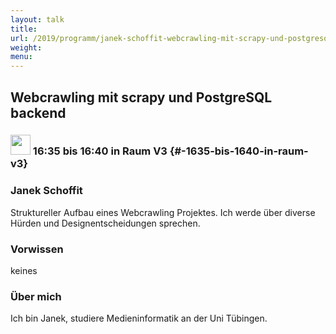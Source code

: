 ```yaml
---
layout: talk
title:
url: /2019/programm/janek-schoffit-webcrawling-mit-scrapy-und-postgresql-backend/
weight:
menu:
---
```

## Webcrawling mit scrapy und PostgreSQL backend

### <img height = "32" src="../../../images/lightning.svg"> 16:35 bis 16:40 in Raum V3 {#-1635-bis-1640-in-raum-v3}

### Janek Schoffit

Struktureller Aufbau eines Webcrawling Projektes. Ich werde über diverse Hürden und Designentscheidungen sprechen.

### Vorwissen

keines

### Über mich

Ich bin Janek, studiere Medieninformatik an der Uni Tübingen.

